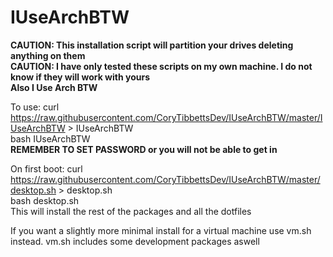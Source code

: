 # IUseArchBTW
**CAUTION: This installation script will partition your drives deleting anything on them**<br  />
**CAUTION: I have only tested these scripts on my own machine. I do not know if they will work with yours**<br  />
**Also I Use Arch BTW**<br  />

To use: curl https://raw.githubusercontent.com/CoryTibbettsDev/IUseArchBTW/master/IUseArchBTW > IUseArchBTW<br  />
bash IUseArchBTW<br  />
**REMEMBER TO SET PASSWORD or you will not be able to get in**<br  />

On first boot: curl https://raw.githubusercontent.com/CoryTibbettsDev/IUseArchBTW/master/desktop.sh > desktop.sh<br  />
bash desktop.sh<br  />
This will install the rest of the packages and all the dotfiles<br  />

If you want a slightly more minimal install for a virtual machine use vm.sh instead. vm.sh includes some development packages aswell<br  />
